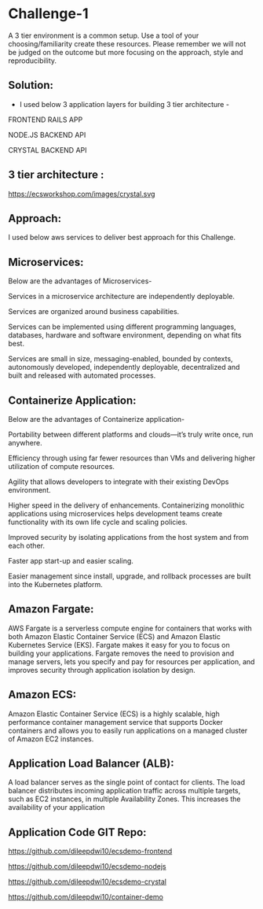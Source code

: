 # Challenge-1
A 3 tier environment is a common setup. Use a tool of your choosing/familiarity create these resources. Please remember we will not be judged on the outcome but more focusing on the approach, style and reproducibility.

## Solution: 

- I used below 3 application layers for building 3 tier architecture -  

FRONTEND RAILS APP

NODE.JS BACKEND API 

CRYSTAL BACKEND API 


## 3 tier architecture :
https://ecsworkshop.com/images/crystal.svg


## Approach: 

I used below aws services to deliver best approach for this Challenge.

## Microservices:

 Below are the advantages of Microservices-

Services in a microservice architecture are independently deployable.

Services are organized around business capabilities.

Services can be implemented using different programming languages, databases, hardware and software environment, depending on what fits best.

Services are small in size, messaging-enabled, bounded by contexts, autonomously developed, independently deployable, decentralized and built and released with automated processes.


## Containerize Application:

 Below are the advantages of Containerize application-

Portability between different platforms and clouds—it’s truly write once, run anywhere.

Efficiency through using far fewer resources than VMs and delivering higher utilization of compute resources.

Agility that allows developers to integrate with their existing DevOps environment.

Higher speed in the delivery of enhancements. Containerizing monolithic applications using microservices helps development teams create functionality with its own life cycle and scaling policies.

Improved security by isolating applications from the host system and from each other.

Faster app start-up and easier scaling.

Easier management since install, upgrade, and rollback processes are built into the Kubernetes platform.


## Amazon Fargate:


AWS Fargate is a serverless compute engine for containers that works with both Amazon Elastic Container Service (ECS) and Amazon Elastic Kubernetes Service (EKS). Fargate makes it easy for you to focus on building your applications. Fargate removes the need to provision and manage servers, lets you specify and pay for resources per application, and improves security through application isolation by design.


## Amazon ECS:


Amazon Elastic Container Service (ECS) is a highly scalable, high performance container management service that supports Docker containers and allows you to easily run applications on a managed cluster of Amazon EC2 instances.


## Application Load Balancer (ALB):


 A load balancer serves as the single point of contact for clients. The load balancer distributes incoming application traffic across multiple targets, such as EC2 instances, in multiple Availability Zones. This increases the availability of your application


## Application Code GIT Repo:


https://github.com/dileepdwi10/ecsdemo-frontend

https://github.com/dileepdwi10/ecsdemo-nodejs

https://github.com/dileepdwi10/ecsdemo-crystal

https://github.com/dileepdwi10/container-demo
